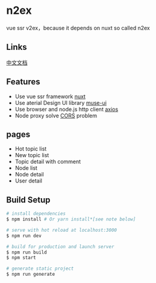 # n2ex

vue ssr v2ex，because it depends on nuxt so called n2ex

## Links

[中文文档](https://github.com/OrangeXC/n2ex/blob/master/README.zh-CN.md)

## Features

* Use vue ssr framework [nuxt](https://github.com/nuxt/nuxt.js)
* Use aterial Design UI library [muse-ui](https://github.com/museui/muse-ui)
* Use browser and node.js http client [axios](https://github.com/mzabriskie/axios)
* Node proxy solve [CORS](https://developer.mozilla.org/zh-CN/docs/Web/HTTP/Access_control_CORS) problem

## pages

* Hot topic list
* New topic list
* Topic detail with comment
* Node list
* Node detail
* User detail

## Build Setup

``` bash
# install dependencies
$ npm install # Or yarn install*[see note below]

# serve with hot reload at localhost:3000
$ npm run dev

# build for production and launch server
$ npm run build
$ npm start

# generate static project
$ npm run generate
```

